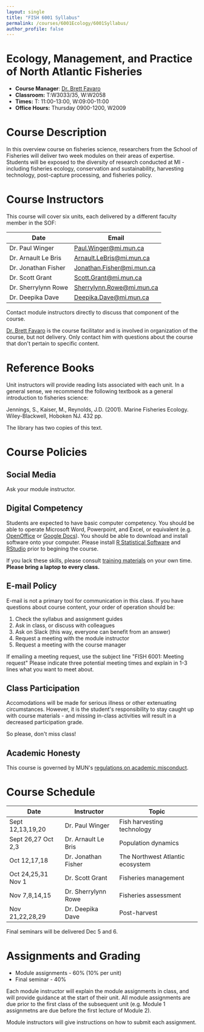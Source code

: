 ```yaml
---
layout: single
title: "FISH 6001 Syllabus"
permalink: /courses/6001Ecology/6001Syllabus/
author_profile: false
---
```


# Ecology, Management, and Practice of North Atlantic Fisheries

- **Course Manager**: [Dr. Brett Favaro](http://about.me/brettfavaro)
- **Classroom:** T:W3033/35, W:W2058
- **Times:** T: 11:00-13:00, W:09:00-11:00
- **Office Hours:** Thursday 0900-1200, W2009

# Course Description

In this overview course on fisheries science, researchers from the School of Fisheries will deliver two week modules on their areas of expertise. Students will be exposed to the diversity of research conducted at MI - including fisheries ecology, conservation and sustainability, harvesting technology, post-capture processing, and fisheries policy.

# Course Instructors

This course will cover six units, each delivered by a different faculty member in the SOF:

| Date | Email |
|----------------------|---------------------|
| Dr. Paul Winger | Paul.Winger@mi.mun.ca |
| Dr. Arnault Le Bris | Arnault.LeBris@mi.mun.ca | 
| Dr. Jonathan Fisher | Jonathan.Fisher@mi.mun.ca | 
| Dr. Scott Grant | Scott.Grant@mi.mun.ca | 
| Dr. Sherrylynn Rowe | Sherrylynn.Rowe@mi.mun.ca | 
| Dr. Deepika Dave | Deepika.Dave@mi.mun.ca | 

Contact module instructors directly to discuss that component of the course.

[Dr. Brett Favaro](Brett.Favaro@mi.mun.ca) is the course facilitator and is involved in organization of the course, but not delivery. Only contact him with questions about the course that don't pertain to specific content.

# Reference Books

Unit instructors will provide reading lists associated with each unit. In a general sense, we recommend the following textbook as a general introduction to fisheries science:

Jennings, S., Kaiser, M., Reynolds, J.D. (2001). Marine Fisheries Ecology. Wiley-Blackwell, Hoboken NJ. 432 pp. 

The library has two copies of this text.

# Course Policies 

## Social Media
Ask your module instructor.

## Digital Competency
Students are expected to have basic computer competency. You should be able to operate Microsoft Word, Powerpoint, and Excel, or equivalent (e.g. [OpenOffice](https://www.openoffice.org/) or [Google Docs](https://docs.google.com/)). You should be able to download and install software onto your computer. Please install [R Statistical Software](https://www.r-project.org/) and [RStudio](https://www.rstudio.com/) prior to begining the course. 

If you lack these skills, please consult [training materials](https://www.microsoft.com/en-us/learning/training.aspx) on your own time. **Please bring a laptop to every class.**

## E-mail Policy
E-mail is not a primary tool for communication in this class. If you have questions about course content, your order of operation should be: 

1. Check the syllabus and assignment guides
2. Ask in class, or discuss with colleagues
3. Ask on Slack (this way, everyone can benefit from an answer)
4. Request a meeting with the module instructor
5. Request a meeting with the course manager

If emailing a meeting request, use the subject line "FISH 6001: Meeting request" Please indicate three potential meeting times and explain in 1-3 lines what you want to meet about. 

## Class Participation

Accomodations will be made for serious illness or other extenuating circumstances. However, it is the student's responsibility to stay caught up with course materials - and missing in-class activities will result in a decreased participation grade.

So please, don't miss class! 

## Academic Honesty
This course is governed by MUN's [regulations on academic misconduct](http://www.mun.ca/regoff/calendar/sectionNo=REGS-0748).

# Course Schedule

| Date | Instructor | Topic |
|------------------------------|---------------------|----------------------------------|
| Sept 12,13,19,20  | Dr. Paul Winger | Fish harvesting technology |
| Sept 26,27 Oct 2,3 | Dr. Arnault Le Bris | Population dynamics |
| Oct 12,17,18 | Dr. Jonathan Fisher | The Northwest Atlantic ecosystem |
| Oct 24,25,31 Nov 1 | Dr. Scott Grant | Fisheries management |
| Nov 7,8,14,15 | Dr. Sherrylynn Rowe | Fisheries assessment |
| Nov 21,22,28,29 | Dr. Deepika Dave | Post-harvest | 

Final seminars will be delivered Dec 5 and 6.

# Assignments and Grading

* Module assignments - 60% (10% per unit)
* Final seminar - 40% 

Each module instructor will explain the module assignments in class, and will provide guidance at the start of their unit. All module assignments are due prior to the first class of the subsequent unit (e.g. Module 1 assignmetns are due before the first lecture of Module 2).

Module instructors will give instructions on how to submit each assignment.